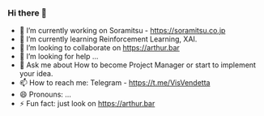 ### Hi there 👋

- 🔭 I’m currently working on Soramitsu - https://soramitsu.co.jp
- 🌱 I’m currently learning Reinforcement Learning, XAI.
- 👯 I’m looking to collaborate on https://arthur.bar
- 🤔 I’m looking for help ...
- 💬 Ask me about How to become Project Manager or start to implement your idea.
- 📫 How to reach me: Telegram - https://t.me/VisVendetta
- 😄 Pronouns: ...
- ⚡ Fun fact: just look on https://arthur.bar

<!--
**Victorius/Victorius** is a ✨ _special_ ✨ repository because its `README.md` (this file) appears on your GitHub profile.

Here are some ideas to get you started:

- 🔭 I’m currently working on Soramitsu - https://soramitsu.co.jp
- 🌱 I’m currently learning ...
- 👯 I’m looking to collaborate on ...
- 🤔 I’m looking for help with 
- 💬 Ask me about How to become Project Manager or start to implement your idea.
- 📫 How to reach me: Telegram - https://t.me/VisVendetta
- 😄 Pronouns: ...
- ⚡ Fun fact: ...
-->
